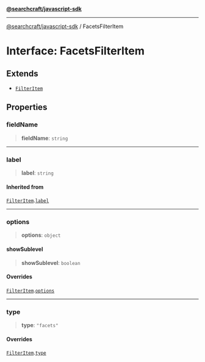 [**@searchcraft/javascript-sdk**](https://docs.searchcraft.io/reference/sdk/js-vanilla/README.md)

***

[@searchcraft/javascript-sdk](https://docs.searchcraft.io/reference/sdk/js-vanilla/globals.md) / FacetsFilterItem

# Interface: FacetsFilterItem

## Extends

- [`FilterItem`](https://docs.searchcraft.io/reference/sdk/js-vanilla/interfaces/FilterItem.md)

## Properties

### fieldName

> **fieldName**: `string`

***

### label

> **label**: `string`

#### Inherited from

[`FilterItem`](https://docs.searchcraft.io/reference/sdk/js-vanilla/interfaces/FilterItem.md).[`label`](https://docs.searchcraft.io/reference/sdk/js-vanilla/interfaces/FilterItem.md#label)

***

### options

> **options**: `object`

#### showSublevel

> **showSublevel**: `boolean`

#### Overrides

[`FilterItem`](https://docs.searchcraft.io/reference/sdk/js-vanilla/interfaces/FilterItem.md).[`options`](https://docs.searchcraft.io/reference/sdk/js-vanilla/interfaces/FilterItem.md#options)

***

### type

> **type**: `"facets"`

#### Overrides

[`FilterItem`](https://docs.searchcraft.io/reference/sdk/js-vanilla/interfaces/FilterItem.md).[`type`](https://docs.searchcraft.io/reference/sdk/js-vanilla/interfaces/FilterItem.md#type)
